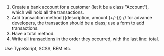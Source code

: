 1. Create a bank account for a customer (let it be a class "Account"), which will hold all the transactions.
2. Add transaction method ({description, amount (+/-)}) // for advance developers, the transaction should be a class; use a form to add transactions.
3. Have a total method.
4. Write all transactions in the order they occurred, with the last line: total.

Use TypeScript, SCSS, BEM etc.
